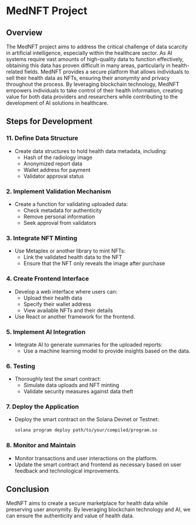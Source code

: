 # MedNFT Project

## Overview
The MedNFT project aims to address the critical challenge of data scarcity in artificial intelligence, especially within the healthcare sector. As AI systems require vast amounts of high-quality data to function effectively, obtaining this data has proven difficult in many areas, particularly in health-related fields. MedNFT provides a secure platform that allows individuals to sell their health data as NFTs, ensuring their anonymity and privacy throughout the process. By leveraging blockchain technology, MedNFT empowers individuals to take control of their health information, creating value for both data providers and researchers while contributing to the development of AI solutions in healthcare.

## Steps for Development


### 11. **Define Data Structure**
   - Create data structures to hold health data metadata, including:
     - Hash of the radiology image
     - Anonymized report data
     - Wallet address for payment
     - Validator approval status

### 2. **Implement Validation Mechanism**
   - Create a function for validating uploaded data:
     - Check metadata for authenticity
     - Remove personal information
     - Seek approval from validators

### 3. **Integrate NFT Minting**
   - Use Metaplex or another library to mint NFTs:
     - Link the validated health data to the NFT
     - Ensure that the NFT only reveals the image after purchase

### 4. **Create Frontend Interface**
   - Develop a web interface where users can:
     - Upload their health data
     - Specify their wallet address
     - View available NFTs and their details
   - Use React or another framework for the frontend.

### 5. **Implement AI Integration**
   - Integrate AI to generate summaries for the uploaded reports:
     - Use a machine learning model to provide insights based on the data.

### 6. **Testing**
   - Thoroughly test the smart contract:
     - Simulate data uploads and NFT minting
     - Validate security measures against data theft

### 7. **Deploy the Application**
   - Deploy the smart contract on the Solana Devnet or Testnet:
     ```bash
     solana program deploy path/to/your/compiled/program.so
     ```

### 8. **Monitor and Maintain**
   - Monitor transactions and user interactions on the platform.
   - Update the smart contract and frontend as necessary based on user feedback and technological improvements.

## Conclusion
MedNFT aims to create a secure marketplace for health data while preserving user anonymity. By leveraging blockchain technology and AI, we can ensure the authenticity and value of health data.
